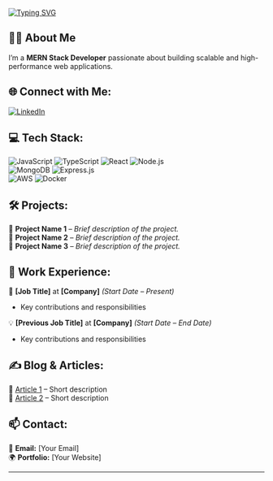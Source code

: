 <a href="https://git.io/typing-svg"><img src="https://readme-typing-svg.demolab.com?font=Operator+Mono&weight=600&size=50&pause=1000&color=FAFAFA&center=true&vCenter=true&width=940&lines=Hello+there%2C+I+am+Farzan+Hassan!" alt="Typing SVG" /></a>

## 👨‍💻 About Me
I’m a **MERN Stack Developer** passionate about building scalable and high-performance web applications.

## 🌐 Connect with Me:
[![LinkedIn](https://img.shields.io/badge/LinkedIn-%230077B5.svg?logo=linkedin&logoColor=white)](https://www.linkedin.com/in/farzan-hassan-95936a184/)

## 💻 Tech Stack:
![JavaScript](https://img.shields.io/badge/javascript-%23323330.svg?style=for-the-badge&logo=javascript&logoColor=%23F7DF1E) 
![TypeScript](https://img.shields.io/badge/typescript-%23007ACC.svg?style=for-the-badge&logo=typescript&logoColor=white) 
![React](https://img.shields.io/badge/react-%2361DAFB.svg?style=for-the-badge&logo=react&logoColor=white) 
![Node.js](https://img.shields.io/badge/node.js-6DA55F?style=for-the-badge&logo=node.js&logoColor=white)  
![MongoDB](https://img.shields.io/badge/mongodb-%2347A248.svg?style=for-the-badge&logo=mongodb&logoColor=white) 
![Express.js](https://img.shields.io/badge/express.js-%23404d59.svg?style=for-the-badge&logo=express&logoColor=white)  
![AWS](https://img.shields.io/badge/AWS-%23FF9900.svg?style=for-the-badge&logo=amazon-aws&logoColor=white) 
![Docker](https://img.shields.io/badge/docker-%230db7ed.svg?style=for-the-badge&logo=docker&logoColor=white)

## 🛠 Projects:
🔹 **Project Name 1** – *Brief description of the project.*  
🔹 **Project Name 2** – *Brief description of the project.*  
🔹 **Project Name 3** – *Brief description of the project.*  

## 💼 Work Experience:
🚀 **[Job Title]** at **[Company]** *(Start Date – Present)*  
- Key contributions and responsibilities  

💡 **[Previous Job Title]** at **[Company]** *(Start Date – End Date)*  
- Key contributions and responsibilities  

## ✍️ Blog & Articles:
📝 [Article 1](#) – Short description  
📝 [Article 2](#) – Short description  

## 📫 Contact:
📧 **Email:** [Your Email]  
🌍 **Portfolio:** [Your Website]  

---

